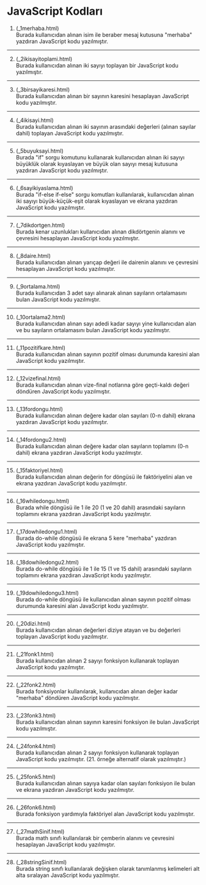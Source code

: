 # JavaScript Kodları

1. (_1merhaba.html) <br>
Burada kullanıcıdan alınan isim ile beraber mesaj kutusuna "merhaba" yazdıran JavaScript kodu yazılmıştır.
---------------------------------------------------------
2. (_2ikisayitoplami.html) <br>
Burada kullanıcıdan alınan iki sayıyı toplayan bir JavaScript kodu yazılmıştır.
---------------------------------------------------------
3. (_3birsayikaresi.html) <br>
Burada kullanıcıdan alınan bir sayının karesini hesaplayan JavaScript kodu yazılmıştır.
---------------------------------------------------------
4. (_4ikisayi.html) <br>
Burada kullanıcıdan alınan iki sayının arasındaki değerleri (alınan sayılar dahil) toplayan JavaScript kodu yazılmıştır.
---------------------------------------------------------
5. (_5buyuksayi.html) <br>
Burada "if" sorgu komutunu kullanarak kullanıcıdan alınan iki sayıyı büyüklük olarak kıyaslayan ve büyük olan sayıyı mesaj kutusuna yazdıran JavaScript kodu yazılmıştır.
---------------------------------------------------------
6. (_6sayikiyaslama.html) <br>
Burada "if-else if-else" sorgu komutları kullanılarak, kullanıcıdan alınan iki sayıyı büyük-küçük-eşit olarak kıyaslayan ve ekrana yazdıran JavaScript kodu yazılmıştır.
---------------------------------------------------------
7. (_7dikdortgen.html) <br>
Burada kenar uzunlukları kullanıcıdan alınan dikdörtgenin alanını ve çevresini hesaplayan JavaScript kodu yazılmıştır.
---------------------------------------------------------
8. (_8daire.html) <br>
Burada kullanıcıdan alınan yarıçap değeri ile dairenin alanını ve çevresini hesaplayan JavaScript kodu yazılmıştır.
---------------------------------------------------------
9. (_9ortalama.html) <br>
Burada kullanıcıdan 3 adet sayı alınarak alınan sayıların ortalamasını bulan JavaScript kodu yazılmıştır.
---------------------------------------------------------
10. (_10ortalama2.html) <br>
Burada kullanıcıdan alınan sayı adedi kadar sayıyı yine kullanıcıdan alan ve bu sayıların ortalamasını bulan JavaScript kodu yazılmıştır.
---------------------------------------------------------
11. (_11pozitifkare.html) <br>
Burada kullanıcıdan alınan sayının pozitif olması durumunda karesini alan JavaScript kodu yazılmıştır.
---------------------------------------------------------
12. (_12vizefinal.html) <br>
Burada kullanıcıdan alınan vize-final notlarına göre geçti-kaldı değeri döndüren JavaScript kodu yazılmıştır.
---------------------------------------------------------
13. (_13fordongu.html) <br>
Burada kullanıcıdan alınan değere kadar olan sayıları (0-n dahil) ekrana yazdıran JavaScript kodu yazılmıştır.
---------------------------------------------------------
14. (_14fordongu2.html) <br>
Burada kullanıcıdan alınan değere kadar olan sayıların toplamını (0-n dahil) ekrana yazdıran JavaScript kodu yazılmıştır.
---------------------------------------------------------
15. (_15faktoriyel.html) <br>
Burada kullanıcıdan alınan değerin for döngüsü ile faktöriyelini alan ve ekrana yazdıran JavaScript kodu yazılmıştır.
---------------------------------------------------------
16. (_16whiledongu.html) <br>
Burada while döngüsü ile 1 ile 20 (1 ve 20 dahil) arasındaki sayıların toplamını ekrana yazdıran JavaScript kodu yazılmıştır.
---------------------------------------------------------
17. (_17dowhiledongu1.html) <br>
Burada do-while döngüsü ile ekrana 5 kere "merhaba" yazdıran JavaScript kodu yazılmıştır.
---------------------------------------------------------
18. (_18dowhiledongu2.html) <br>
Burada do-while döngüsü ile 1 ile 15 (1 ve 15 dahil) arasındaki sayıların toplamını ekrana yazdıran JavaScript kodu yazılmıştır.
---------------------------------------------------------
19. (_19dowhiledongu3.html) <br>
Burada do-while döngüsü ile kullanıcıdan alınan sayının pozitif olması durumunda karesini alan JavaScript kodu yazılmıştır.
---------------------------------------------------------
20. (_20dizi.html) <br>
Burada kullanıcıdan alınan değerleri diziye atayan ve bu değerleri toplayan JavaScript kodu yazılmıştır.
---------------------------------------------------------
21. (_21fonk1.html) <br>
Burada kullanıcıdan alınan 2 sayıyı fonksiyon kullanarak toplayan JavaScript kodu yazılmıştır.
---------------------------------------------------------
22. (_22fonk2.html) <br>
Burada fonksiyonlar kullanılarak, kullanıcıdan alınan değer kadar "merhaba" döndüren JavaScript kodu yazılmıştır.
---------------------------------------------------------
23. (_23fonk3.html) <br>
Burada kullanıcıdan alınan sayının karesini fonksiyon ile bulan JavaScript kodu yazılmıştır.
---------------------------------------------------------
24. (_24fonk4.html) <br>
Burada kullanıcıdan alınan 2 sayıyı fonksiyon kullanarak toplayan JavaScript kodu yazılmıştır. (21. örneğe alternatif olarak yazılmıştır.)
---------------------------------------------------------
25. (_25fonk5.html) <br>
Burada kullanıcıdan alınan sayıya kadar olan sayıları fonksiyon ile bulan ve ekrana yazdıran JavaScript kodu yazılmıştır.
---------------------------------------------------------
26. (_26fonk6.html) <br>
Burada fonksiyon yardımıyla faktöriyel alan JavaScript kodu yazılmıştır.
---------------------------------------------------------
27. (_27mathSinif.html) <br>
Burada math sınıfı kullanılarak bir çemberin alanını ve çevresini hesaplayan JavaScript kodu yazılmıştır.
---------------------------------------------------------
28. (_28stringSinif.html) <br>
Burada string sınıfı kullanılarak değişken olarak tanımlanmış kelimeleri alt alta sıralayan JavaScript kodu yazılmıştır.
